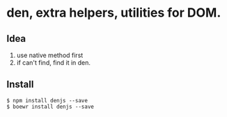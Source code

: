 den, extra helpers, utilities for DOM.
================

Idea
----

1. use native method first
2. if can't find, find it in den.

Install
------

```
$ npm install denjs --save
$ boewr install denjs --save
```
